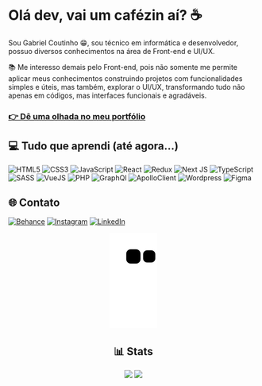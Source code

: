 # Olá dev, vai um cafézin aí? ☕️
Sou Gabriel Coutinho 😁, sou técnico em informática e desenvolvedor, possuo diversos conhecimentos na área de Front-end e UI/UX.

📚 Me interesso demais pelo Front-end, pois não somente me permite aplicar meus conhecimentos construindo projetos com funcionalidades simples e úteis, mas também, explorar o UI/UX, transformando tudo não apenas em códigos, mas interfaces funcionais e agradáveis.


<h3><a href="https://portfolio-gabrielcoutz.vercel.app/">👉 Dê uma olhada no meu portfólio</a></h3>

## 💻 Tudo que aprendi (até agora...)

![HTML5](https://img.shields.io/badge/html5-%23E34F26.svg?style=for-the-badge&logo=html5&logoColor=white)
![CSS3](https://img.shields.io/badge/css3-%231572B6.svg?style=for-the-badge&logo=css3&logoColor=white)
![JavaScript](https://img.shields.io/badge/javascript-%23323330.svg?style=for-the-badge&logo=javascript&logoColor=%23F7DF1E)
![React](https://img.shields.io/badge/react-%2320232a.svg?style=for-the-badge&logo=react&logoColor=%2361DAFB)
![Redux](https://img.shields.io/badge/redux-%23593d88.svg?style=for-the-badge&logo=redux&logoColor=white) 
![Next JS](https://img.shields.io/badge/Next-black?style=for-the-badge&logo=next.js&logoColor=white)
![TypeScript](https://img.shields.io/badge/typescript-%23007ACC.svg?style=for-the-badge&logo=typescript&logoColor=white)
![SASS](https://img.shields.io/badge/Sass-CC6699?style=for-the-badge&logo=sass&logoColor=white)
![VueJS](https://img.shields.io/badge/Vue.js-35495E?style=for-the-badge&logo=vue.js&logoColor=4FC08D)
![PHP](https://img.shields.io/badge/PHP-777BB4?style=for-the-badge&logo=php&logoColor=white)
![GraphQl](https://img.shields.io/badge/GraphQl-E10098?style=for-the-badge&logo=graphql&logoColor=white)
![ApolloClient](https://img.shields.io/badge/Apollo%20GraphQL-311C87?&style=for-the-badge&logo=Apollo%20GraphQL&logoColor=white)
![Wordpress](https://img.shields.io/badge/Wordpress-21759B?style=for-the-badge&logo=wordpress&logoColor=white)
![Figma](https://img.shields.io/badge/figma-%23F24E1E.svg?style=for-the-badge&logo=figma&logoColor=white)

## 🌐 Contato

[![Behance](https://img.shields.io/badge/Behance-1769ff?logo=behance&logoColor=white)](https://www.behance.net/gabrielcoutinho9)
[![Instagram](https://img.shields.io/badge/Instagram-%23E4405F.svg?logo=Instagram&logoColor=white)](https://www.instagram.com/gabrielcoutinhoz/)
[![LinkedIn](https://img.shields.io/badge/LinkedIn-%230077B5.svg?logo=linkedin&logoColor=white)](https://www.linkedin.com/in/gabrielcoutz/) 

<div align="center">

  ![Snake animation](https://github.com/gabrielcoutz/gabrielcoutz/blob/output/github-contribution-grid-snake.svg)
  
</div>

<div align="center">

## 📊 Stats

![](https://github-readme-stats.vercel.app/api?username=gabrielcoutz&theme=tokyonight&hide_border=false&include_all_commits=true&count_private=true)
![](https://github-readme-streak-stats.herokuapp.com/?user=gabrielcoutz&theme=tokyonight&hide_border=false)<br/>

</div>

<!-- Proudly created with GPRM ( https://gprm.itsvg.in ) -->
